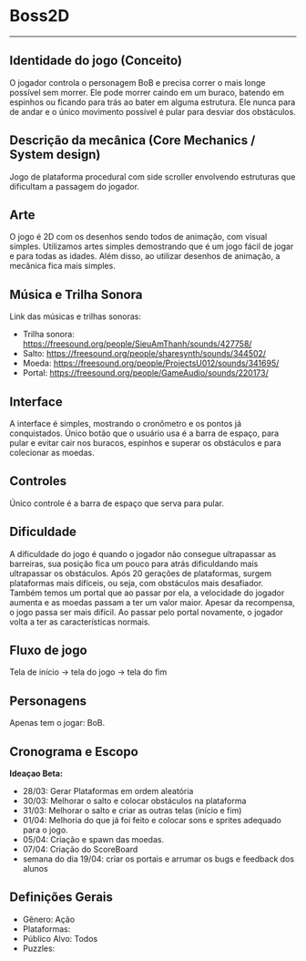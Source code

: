 # Boss2D

---
## Identidade do jogo (Conceito)
O jogador controla o personagem BoB e precisa correr o mais longe possível sem morrer. Ele pode morrer caindo em um buraco, batendo em espinhos ou ficando para trás ao bater em alguma estrutura. Ele nunca para de andar e o único movimento possível é pular para desviar dos obstáculos.

## Descrição da mecânica (Core Mechanics / System design)
Jogo de plataforma procedural com side scroller envolvendo estruturas que dificultam a passagem do jogador.

## Arte
O jogo é 2D com os desenhos sendo todos de animação, com visual simples. Utilizamos artes simples demostrando que é um jogo fácil de jogar e para todas as idades. Além disso, ao utilizar desenhos de animação, a mecânica fica mais simples.

## Música e Trilha Sonora
Link das músicas e trilhas sonoras:
- Trilha sonora: https://freesound.org/people/SieuAmThanh/sounds/427758/
- Salto: https://freesound.org/people/sharesynth/sounds/344502/
- Moeda: https://freesound.org/people/ProjectsU012/sounds/341695/
- Portal: https://freesound.org/people/GameAudio/sounds/220173/

## Interface
A interface é simples, mostrando o cronômetro e os pontos já conquistados. Único botão que o usuário usa é a barra de espaço, para pular e evitar cair nos buracos, espinhos e superar os obstáculos e para colecionar as moedas.

## Controles
Único controle é a barra de espaço que serva para pular.

## Dificuldade
A dificuldade do jogo é quando o jogador não consegue ultrapassar as barreiras, sua posição fica um pouco para atrás dificuldando mais ultrapassar os obstáculos.
Após 20 gerações de plataformas, surgem plataformas mais difíceis, ou seja, com obstáculos mais desafiador.
Também temos um portal que ao passar por ela, a velocidade do jogador aumenta e as moedas passam a ter um valor maior. Apesar da recompensa, o jogo passa ser mais difícil. Ao passar pelo portal novamente, o jogador volta a ter as características normais.

## Fluxo de jogo
Tela de início -> tela do jogo -> tela do fim

## Personagens
Apenas tem o jogar: BoB.

## Cronograma e Escopo
**Ideaçao Beta:**

- 28/03: Gerar Plataformas em ordem aleatória
- 30/03: Melhorar o salto e colocar obstáculos na plataforma
- 31/03: Melhorar o salto e criar as outras telas (início e fim)
- 01/04: Melhoria do que já foi feito e colocar sons e sprites adequado para o jogo.
- 05/04: Criação e spawn das moedas.
- 07/04: Criação do ScoreBoard
- semana do dia 19/04: criar os portais e arrumar os bugs e feedback dos alunos

## Definições Gerais
- Gênero: Ação
- Plataformas:
- Público Alvo: Todos
- Puzzles: 




